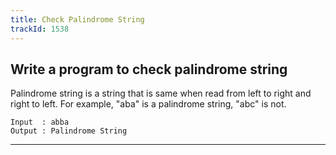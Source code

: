 ```yaml
---
title: Check Palindrome String
trackId: 1538
---
```


## Write a program to check palindrome string

Palindrome string is a string that is same when read from left to right and right to left. For example, "aba" is a palindrome string, "abc" is not.

```
Input  : abba
Output : Palindrome String
```

---
